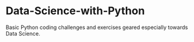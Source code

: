 # Data-Science-with-Python
Basic Python coding challenges and exercises geared especially towards Data Science.
